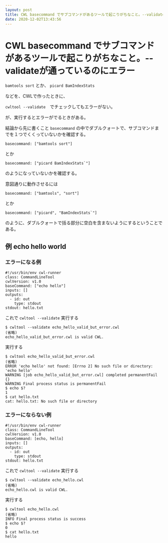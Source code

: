 ```yaml
---
layout: post
title: CWL basecommand でサブコマンドがあるツールで起こりがちなこと。--validateが通っているのにエラー
date: 2020-12-02T13:43:56
---
```

# CWL basecommand でサブコマンドがあるツールで起こりがちなこと。--validateが通っているのにエラー

`bamtools sort` とか、 `picard BamIndexStats`

などを、CWLで作ったときに、

`cwltool --validate`　でチェックしてもエラーがない。

が、実行するとエラーがでるときがある。

結論から先に書くこと `basecommand` の中でダブルクォートで、サブコマンドまでを１つでくくっていないかを確認する。

```
basecommand: ["bamtools sort"]
```

とか

```
basecommand: ["picard BamIndexStats`"]
```

のようになっていないかを確認する。

意図通りに動作させるには

```
basecommand: ["bamtools", "sort"]
```

とか

```
basecommand: ["picard", "BamIndexStats`"]
```

のように、ダブルクォートで括る部分に空白を含まないようにするということである。

## 例 echo hello world

### エラーになる例

```
#!/usr/bin/env cwl-runner
class: CommandLineTool
cwlVersion: v1.0
baseCommand: ["echo hello"]
inputs: []
outputs:
  - id: out
    type: stdout
stdout: hello.txt
```

これで `cwltool --validate` 実行する

```
$ cwltool --validate echo_hello_valid_but_error.cwl
(省略)
echo_hello_valid_but_error.cwl is valid CWL.
```

実行する

```console
$ cwltool echo_hello_valid_but_error.cwl
(省略)
ERROR 'echo hello' not found: [Errno 2] No such file or directory: 'echo hello'
WARNING [job echo_hello_valid_but_error.cwl] completed permanentFail
{}
WARNING Final process status is permanentFail
$ echo $?
1
$ cat hello.txt
cat: hello.txt: No such file or directory
```



### エラーにならない例

```
#!/usr/bin/env cwl-runner
class: CommandLineTool
cwlVersion: v1.0
baseCommand: [echo, hello]
inputs: []
outputs:
  - id: out
    type: stdout
stdout: hello.txt
```

これで `cwltool --validate` 実行する

```
$ cwltool --validate echo_hello.cwl
(省略)
echo_hello.cwl is valid CWL.
```

実行する

```console
$ cwltool echo_hello.cwl
(省略)
INFO Final process status is success
$ echo $?
0
$ cat hello.txt
hello
```